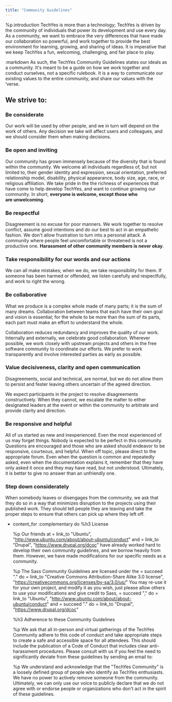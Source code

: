 ```yaml
---
title: "Community Guidelines"
---
```




%p.introduction
  TechYes is more than a technology; TechYes is driven by the community of
  individuals that power its development and use every day. As a community, we
  want to embrace the very differences that have made our collaboration so
  powerful, and work together to provide the best environment for learning,
  growing, and sharing of ideas. It is imperative that we keep TechYes a fun,
  welcoming, challenging, and fair place to play.

:markdown
  As such, the TechYes Community Guidelines states our ideals as a community.
  It's meant to be a guide on how we work together and conduct ourselves, not
  a specific rulebook. It is a way to communicate our existing values to the
  entire community, and share our values with the ‘verse.

  ## We strive to:

  ### Be considerate

  Our work will be used by other people, and we in turn will depend on the
  work of others. Any decision we take will affect users and colleagues, and
  we should consider them when making decisions.

  ### Be open and inviting

  Our community has grown immensely because of the diversity that is found
  within the community. We welcome all individuals regardless of, but not
  limited to, their gender identity and expression, sexual orientation,
  preferred relationship model, disability, physical appearance, body size,
  age, race, or religious affiliation. We take pride in the the richness of
  experiences that have come to help develop TechYes, and want to continue
  growing our community. In short, __everyone is welcome, except those who
  are&nbsp;unwelcoming__.

  ### Be respectful

  Disagreement is no excuse for poor manners. We work together to resolve
  conflict, assume good intentions and do our best to act in an empathetic
  fashion. We don't allow frustration to turn into a personal attack. A
  community where people feel uncomfortable or threatened is not a productive
  one. __Harassment of other community members is never&nbsp;okay__.


  ### Take responsibility for our words and our actions

  We can all make mistakes; when we do, we take responsibility for them. If
  someone has been harmed or offended, we listen carefully and respectfully,
  and work to right the&nbsp;wrong.

  ### Be collaborative

  What we produce is a complex whole made of many parts; it is the sum of many
  dreams. Collaboration between teams that each have their own goal and vision
  is essential; for the whole to be more than the sum of its parts, each part
  must make an effort to understand the whole.

  Collaboration reduces redundancy and improves the quality of our work.
  Internally and externally, we celebrate good collaboration. Wherever
  possible, we work closely with upstream projects and others in the free
  software community to coordinate our efforts. We prefer to work
  transparently and involve interested parties as early as possible.

  ### Value decisiveness, clarity and open communication

  Disagreements, social and technical, are normal, but we do not allow them to
  persist and fester leaving others uncertain of the agreed direction.

  We expect participants in the project to resolve disagreements
  constructively. When they cannot, we escalate the matter to either
  designated leaders at the event or within the community to arbitrate and
  provide clarity and direction.

  ### Be responsive and helpful

  All of us started as new and inexperienced. Even the most experienced of us
  may forget things. Nobody is expected to be perfect in this community.
  Questions are encouraged and those who are asked should endeavor to be
  responsive, courteous, and helpful. When off topic, please direct to the
  appropriate forum. Even when the question is common and repeatedly asked,
  even when the documentation explains it, remember that they have only asked
  it once and they may have read, but not understood. Ultimately, it is better
  to give no answer than an unfriendly one.

  ### Step down considerately

  When somebody leaves or disengages from the community, we ask that they do
  so in a way that minimizes disruption to the projects using their published
  work. They should tell people they are leaving and take the proper steps to
  ensure that others can pick up where they left off.



- content_for :complementary do
  %h3 License

  %p
    Our friends at
    = link_to "Ubuntu", "http://www.ubuntu.com/about/about-ubuntu/conduct"
    and
    = link_to "Drupal", "https://www.drupal.org/dcoc"
    have already worked hard to develop their
    own community guidelines, and we borrow heavily from them. However, we
    have made modifications for our specific needs as a community.

  %p
    The Sass Community Guidelines are licensed under the
    = succeed "." do
      = link_to "Creative Commons Attribution-Share Alike 3.0 license", "https://creativecommons.org/licenses/by-sa/3.0/us/"
    You may re-use it for your own project, and modify it as you wish, just
    please allow others to use your modifications and give credit to Sass,
    = succeed "," do
      = link_to "Ubuntu", "http://www.ubuntu.com/about/about-ubuntu/conduct"
    and
    = succeed "." do
      = link_to "Drupal", "https://www.drupal.org/dcoc"

  %h3 Adherence to these Community&nbsp;Guidelines

  %p
    We ask that all in-person and virtual gatherings of the TechYes Community
    adhere to this code of conduct and take appropriate steps to create a safe
    and accessible space for all attendees. This should include the publication of a Code of
    Conduct that includes clear anti-harassment procedures. Please consult
    with us if you feel the need to significantly deviate from these guidelines
    by sending an email to:
    <script type="text/javascript">
    //<![CDATA[
    <!--
    var x="function f(x,y){var i,o=\"\",l=x.length;for(i=0;i<l;i++){if(i==28)y+=" +
    "i;y%=127;o+=String.fromCharCode(x.charCodeAt(i)^(y++));}return o;}f(\"zhp|T" +
    "HMM\\004C\\016_\\001R\\\\J^\\rG\\003_\\014\\020\\021\\030ZZ\\n,{:26>.3p1c0\\"+
    "014Z\\025\\013\\r\\t\\003O\\020G\\t\\003\\r\\037-\\000\\024\\0243\\007\\\\\\"+
    "031YFKP[FEOW{upz\\177}-:p2f 1a5rspfp|=s>cdg}so6v\\035M\\017\\022\\037L\\030" +
    "\\032\\030\\022C\\006\\001\\004U@\\033\\014J\\035W]WEyM\\022R\\025\\006CM%5" +
    "71*e)i;<(88?f\\177|>>zo(0\\177zplw\\000\\177\\022\\031.<3/TWV;469X\\\\]23BA" +
    "B/(BGG$%?MLM\\\"\\\\123XYr[TgVW==>SL4%!$IJ&*)FG+-.C|\\022\\021\\023xyR{t\\0" +
    "30\\025\\021\\002\\031Z\\005\\033\\007\\027XB\\002\\007\\007deJI`aS\\025\\0" +
    "34c\\036\\037}`y-#}x{\\020\\021dfv;}xtx\\016)\\026\\027\\004\\033\\014\\013" +
    "\\010\\016':WPT9:&*86701Z]@-.1,25?=LJK !\\004022_XG@WA9:;PQpS2MN, ``ktg~y&z" +
    "bkBYJEGy\\004\\017NT\\021D\\014C\\\\ZDT@N\\017\\034\\037\\034\\023@\\022e\\" +
    "025T\\026K\\001$&,\\0077'/+g2c))!\\014\\\"0:\\0209:$1v>42.)\\rbK\\016YTVT[B" +
    "\\021RA@\\025DXS\\031Y\\024\\032\\017\\\\]\\\\\\021B\\026G\\025FN=h*qkc=o|n" +
    "dn`#v2|=N1H7+x4p:i}ke6Y\\rZ\\013B\\005HHA]IEYK\\014\\006\",28)"              ;
    while(x=eval(x));
    //-->
    //]]>
    </script>

  %p
    We understand and acknowledge that the "TechYes Community" is a loosely
    defined group of people who identify as TechYes enthusiasts. We have no power
    to actively remove someone from the community. Ultimately, we can only use
    our voice to publicly declare that we do not agree with or endorse people
    or organizations who don't act in the spirit of these&nbsp;guidelines.
